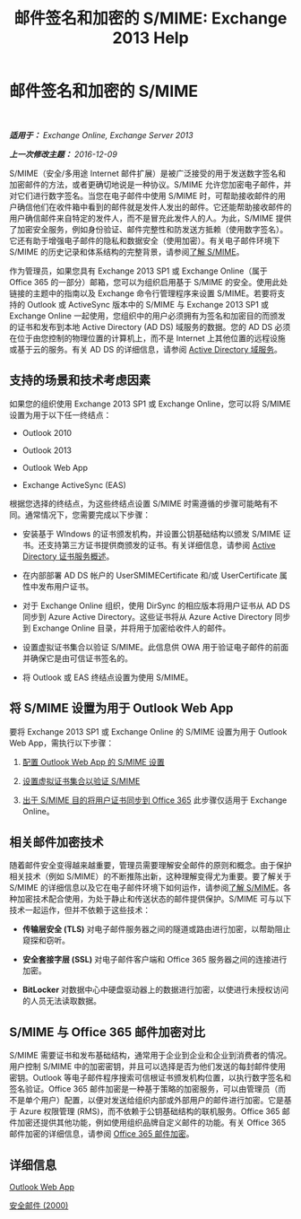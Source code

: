 ﻿---
title: '邮件签名和加密的 S/MIME: Exchange 2013 Help'
TOCTitle: 邮件签名和加密的 S/MIME
ms:assetid: 887c710b-0ec6-4ff0-8065-5f05f74afef3
ms:mtpsurl: https://technet.microsoft.com/zh-cn/library/Dn626158(v=EXCHG.150)
ms:contentKeyID: 61212707
ms.date: 01/11/2018
mtps_version: v=EXCHG.150
ms.translationtype: HT
---

# 邮件签名和加密的 S/MIME

 

_**适用于：** Exchange Online, Exchange Server 2013_

_**上一次修改主题：** 2016-12-09_

S/MIME（安全/多用途 Internet 邮件扩展）是被广泛接受的用于发送数字签名和加密邮件的方法，或者更确切地说是一种协议。S/MIME 允许您加密电子邮件，并对它们进行数字签名。当您在电子邮件中使用 S/MIME 时，可帮助接收邮件的用户确信他们在收件箱中看到的邮件就是发件人发出的邮件。它还能帮助接收邮件的用户确信邮件来自特定的发件人，而不是冒充此发件人的人。为此，S/MIME 提供了加密安全服务，例如身份验证、邮件完整性和防发送方抵赖（使用数字签名）。它还有助于增强电子邮件的隐私和数据安全（使用加密）。有关电子邮件环境下 S/MIME 的历史记录和体系结构的完整背景，请参阅[了解 S/MIME](https://go.microsoft.com/fwlink/?linkid=393948)。

作为管理员，如果您具有 Exchange 2013 SP1 或 Exchange Online（属于 Office 365 的一部分）邮箱，您可以为组织启用基于 S/MIME 的安全。使用此处链接的主题中的指南以及 Exchange 命令行管理程序来设置 S/MIME。若要将支持的 Outlook 或 ActiveSync 版本中的 S/MIME 与 Exchange 2013 SP1 或 Exchange Online 一起使用，您组织中的用户必须拥有为签名和加密目的而颁发的证书和发布到本地 Active Directory (AD DS) 域服务的数据。您的 AD DS 必须在位于由您控制的物理位置的计算机上，而不是 Internet 上其他位置的远程设施或基于云的服务。有关 AD DS 的详细信息，请参阅 [Active Directory 域服务](https://go.microsoft.com/fwlink/?linkid=394064)。

## 支持的场景和技术考虑因素

如果您的组织使用 Exchange 2013 SP1 或 Exchange Online，您可以将 S/MIME 设置为用于以下任一终结点：

  - Outlook 2010

  - Outlook 2013

  - Outlook Web App

  - Exchange ActiveSync (EAS)

根据您选择的终结点，为这些终结点设置 S/MIME 时需遵循的步骤可能略有不同。通常情况下，您需要完成以下步骤：

  - 安装基于 WIndows 的证书颁发机构，并设置公钥基础结构以颁发 S/MIME 证书。还支持第三方证书提供商颁发的证书。有关详细信息，请参阅 [Active Directory 证书服务概述](https://technet.microsoft.com/library/hh831740.aspx)。

  - 在内部部署 AD DS 帐户的 UserSMIMECertificate 和/或 UserCertificate 属性中发布用户证书。

  - 对于 Exchange Online 组织，使用 DirSync 的相应版本将用户证书从 AD DS 同步到 Azure Active Directory。这些证书将从 Azure Active Directory 同步到 Exchange Online 目录，并将用于加密给收件人的邮件。

  - 设置虚拟证书集合以验证 S/MIME。此信息供 OWA 用于验证电子邮件的前面并确保它是由可信证书签名的。

  - 将 Outlook 或 EAS 终结点设置为使用 S/MIME。

## 将 S/MIME 设置为用于 Outlook Web App

要将 Exchange 2013 SP1 或 Exchange Online 的 S/MIME 设置为用于 Outlook Web App，需执行以下步骤：

1.  [配置 Outlook Web App 的 S/MIME 设置](configure-s-mime-settings-for-outlook-web-app-exchange-2013-help.md)

2.  [设置虚拟证书集合以验证 S/MIME](set-up-virtual-certificate-collection-to-validate-s-mime-exchange-2013-help.md)

3.  [出于 S/MIME 目的将用户证书同步到 Office 365](https://technet.microsoft.com/zh-cn/library/dn626159\(v=exchg.150\)) 此步骤仅适用于 Exchange Online。

## 相关邮件加密技术

随着邮件安全变得越来越重要，管理员需要理解安全邮件的原则和概念。由于保护相关技术（例如 S/MIME）的不断推陈出新，这种理解变得尤为重要。要了解关于 S/MIME 的详细信息以及它在电子邮件环境下如何运作，请参阅[了解 S/MIME](https://go.microsoft.com/fwlink/?linkid=393948)。各种加密技术配合使用，为处于静止和传送状态的邮件提供保护。S/MIME 可与以下技术一起运作，但并不依赖于这些技术：

  -  **传输层安全 (TLS)** 对电子邮件服务器之间的隧道或路由进行加密，以帮助阻止窥探和窃听。

  -  **安全套接字层 (SSL)** 对电子邮件客户端和 Office 365 服务器之间的连接进行加密。

  -  **BitLocker** 对数据中心中硬盘驱动器上的数据进行加密，以使进行未授权访问的人员无法读取数据。

## S/MIME 与 Office 365 邮件加密对比

S/MIME 需要证书和发布基础结构，通常用于企业到企业和企业到消费者的情况。用户控制 S/MIME 中的加密密钥，并且可以选择是否为他们发送的每封邮件使用密钥。Outlook 等电子邮件程序搜索可信根证书颁发机构位置，以执行数字签名和签名验证。Office 365 邮件加密是一种基于策略的加密服务，可以由管理员（而不是单个用户）配置，以便对发送给组织内部或外部用户的邮件进行加密。它是基于 Azure 权限管理 (RMS)，而不依赖于公钥基础结构的联机服务。Office 365 邮件加密还提供其他功能，例如使用组织品牌自定义邮件的功能。有关 Office 365 邮件加密的详细信息，请参阅 [Office 365 邮件加密](https://go.microsoft.com/fwlink/?linkid=392525)。

## 详细信息

[Outlook Web App](outlook-web-app-exchange-2013-help.md)

[安全邮件 (2000)](https://technet.microsoft.com/zh-cn/library/cc962043.aspx)

